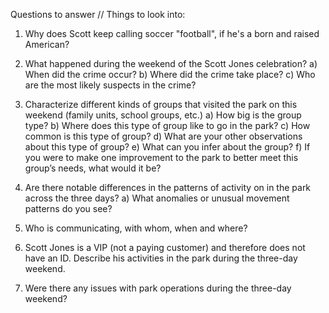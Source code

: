 Questions to answer // Things to look into: 

1. Why does Scott keep calling soccer "football", if he's a born and raised American? 

2. What happened during the weekend of the Scott Jones celebration?
    a) When did the crime occur?
    b) Where did the crime take place?
    c) Who are the most likely suspects in the crime?
    
3. Characterize different kinds of groups that visited the park on this weekend (family units, school groups, etc.)
    a) How big is the group type?
    b) Where does this type of group like to go in the park?
    c) How common is this type of group?
    d) What are your other observations about this type of group?
    e) What can you infer about the group?
    f) If you were to make one improvement to the park to better meet this group’s needs, what would it be?
    
4. Are there notable differences in the patterns of activity on in the park across the three days?
    a) What anomalies or unusual movement patterns do you see?
    
5. Who is communicating, with whom, when and where?

6. Scott Jones is a VIP (not a paying customer) and therefore does not have an ID. Describe his activities in the park during the three-day weekend.

7. Were there any issues with park operations during the three-day weekend?
